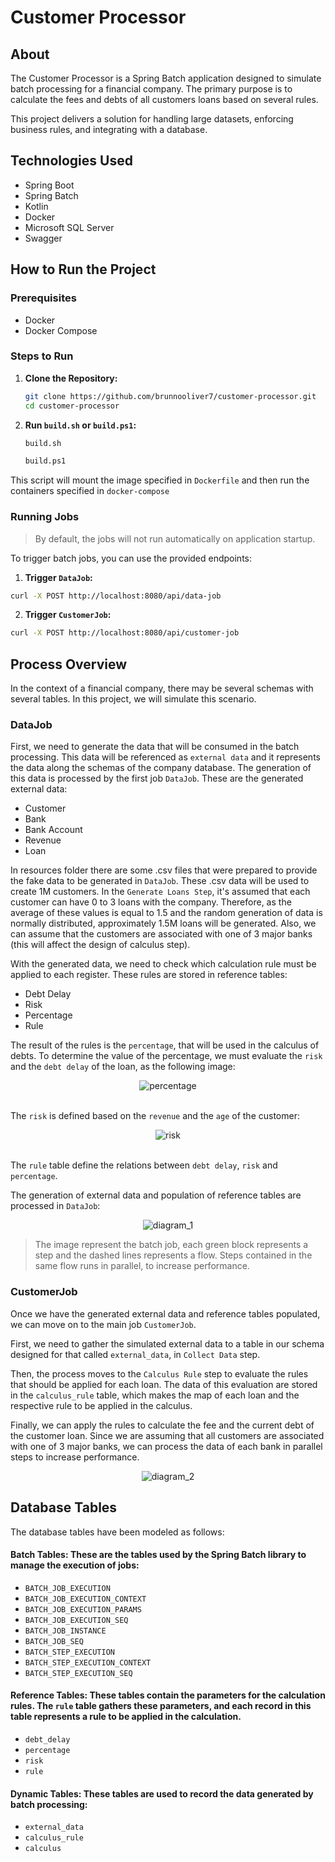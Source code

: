 # Customer Processor

## About

The Customer Processor is a Spring Batch application designed to simulate batch processing for a financial company. The
primary purpose is to calculate the fees and debts of all customers loans based on several rules.

This project delivers
a solution for handling large datasets, enforcing business rules, and integrating with a database.

## Technologies Used

- Spring Boot
- Spring Batch
- Kotlin
- Docker
- Microsoft SQL Server
- Swagger

## How to Run the Project

### Prerequisites

- Docker
- Docker Compose

### Steps to Run

1. **Clone the Repository:**

   ```bash
   git clone https://github.com/brunnooliver7/customer-processor.git
   cd customer-processor
   ```

2. **Run `build.sh` or `build.ps1`:**

   ```bash
   build.sh
   ```
   ```bash
   build.ps1
   ```

This script will mount the image specified in `Dockerfile` and then run the containers specified in `docker-compose`

### Running Jobs

> By default, the jobs will not run automatically on application startup.

To trigger batch jobs, you can use the provided endpoints:

1. **Trigger `DataJob`:**

```bash
curl -X POST http://localhost:8080/api/data-job
```

2. **Trigger `CustomerJob`:**

```bash
curl -X POST http://localhost:8080/api/customer-job
```

## Process Overview

In the context of a financial company, there may be several schemas with several tables. In this project, we will
simulate this scenario.

### DataJob

First, we need to generate the data that will be consumed in the batch processing. This data will be referenced
as `external data` and it represents the data along the schemas of the company database. The generation of this data is
processed by the first job `DataJob`. These are the generated external data:

- Customer
- Bank
- Bank Account
- Revenue
- Loan

In resources folder there are some .csv files that were prepared to provide the fake data to be generated in `DataJob`.
These .csv data will be used to create 1M customers. In the `Generate Loans Step`, it's assumed that each customer can
have 0 to 3 loans with the company. Therefore, as the average of these values is equal to 1.5 and the random generation
of data is normally distributed, approximately 1.5M loans will be generated. Also, we can assume that the customers are
associated with one of 3 major banks (this will affect the design of calculus step).

With the generated data, we need to check which calculation rule must be applied to each register. These rules are
stored in reference tables:

- Debt Delay
- Risk
- Percentage
- Rule

The result of the rules is the `percentage`, that will be used in the calculus of debts. To
determine the value of the percentage, we must evaluate the `risk` and the `debt delay` of the loan, as the following
image:

<div style="display: flex; justify-content: center">
   <div style="max-width: 700px">
      <img src="assets/imgs/percentage.png" alt="percentage"> 
   </div>
</div>

<br/>

The `risk` is defined based on the `revenue` and the `age` of the customer:

<div style="display: flex; justify-content: center">
   <div style="max-width: 700px">
      <img src="assets/imgs/risk.png" alt="risk"> 
   </div>
</div>

<br/>

The `rule` table define the relations between `debt delay`, `risk` and `percentage`.

The generation of external data and population of reference tables are processed in `DataJob`:

<div style="display: flex; justify-content: center">
   <div style="max-width: 700px">
      <img src="assets/imgs/diagram_1.png" alt="diagram_1"> 
   </div>
</div>

> The image represent the batch job, each green block represents a step and the dashed lines represents a flow. Steps
> contained in the same flow runs in parallel, to increase performance.

### CustomerJob

Once we have the generated external data and reference tables populated, we can move on to the main job `CustomerJob`.

First, we need to gather the simulated external data to a table in our schema designed for that called `external_data`,
in `Collect Data` step.

Then, the process moves to the `Calculus Rule` step to evaluate the rules that should be applied for each loan.
The data of this evaluation are stored in the `calculus_rule` table, which makes the map of each loan and the respective
rule to be applied in the calculus.

Finally, we can apply the rules to calculate the fee and the current debt of the customer loan. Since we are assuming
that all customers are associated with one of 3 major banks, we can process the data of each bank in parallel steps to
increase performance.

<div style="display: flex; justify-content: center">
   <div style="max-width: 200px">
      <img src="assets/imgs/diagram_2.png" alt="diagram_2"> 
   </div>
</div>

## Database Tables

The database tables have been modeled as follows:

#### Batch Tables: These are the tables used by the Spring Batch library to manage the execution of jobs:

- `BATCH_JOB_EXECUTION`
- `BATCH_JOB_EXECUTION_CONTEXT`
- `BATCH_JOB_EXECUTION_PARAMS`
- `BATCH_JOB_EXECUTION_SEQ`
- `BATCH_JOB_INSTANCE`
- `BATCH_JOB_SEQ`
- `BATCH_STEP_EXECUTION`
- `BATCH_STEP_EXECUTION_CONTEXT`
- `BATCH_STEP_EXECUTION_SEQ`

#### Reference Tables: These tables contain the parameters for the calculation rules. The `rule` table gathers these parameters, and each record in this table represents a rule to be applied in the calculation.

- `debt_delay`
- `percentage`
- `risk`
- `rule`

#### Dynamic Tables: These tables are used to record the data generated by batch processing:

- `external_data`
- `calculus_rule`
- `calculus`
